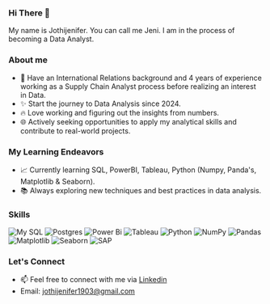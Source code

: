 ### Hi There 👋
My name is Jothijenifer. You can call me Jeni. I am in the process of becoming a Data Analyst.

### About me
- 💼 Have an International Relations background and  4 years of experience working as a Supply Chain Analyst process before realizing an interest in Data.
- ✨ Start the journey to Data Analysis since 2024.
- 🔥 Love working and figuring out the insights from numbers.
- 🌐 Actively seeking opportunities to apply my analytical skills and contribute to real-world projects.

### My Learning Endeavors
- 📈 Currently learning SQL, PowerBI, Tableau, Python (Numpy, Panda's, Matplotlib & Seaborn).
- 📚 Always exploring new techniques and best practices in data analysis.

### Skills
![My SQL](https://img.shields.io/badge/mysql-4479A1.svg?style=for-the-badge&logo=mysql&logoColor=white) ![Postgres](https://img.shields.io/badge/postgres-%23316192.svg?style=for-the-badge&logo=postgresql&logoColor=white) ![Power Bi](https://img.shields.io/badge/power_bi-F2C811?style=for-the-badge&logo=powerbi&logoColor=black) ![Tableau](https://img.shields.io/badge/Tableau-E97627?style=for-the-badge&logo=Tableau&logoColor=white) ![Python](https://img.shields.io/badge/python-3670A0?style=for-the-badge&logo=python&logoColor=ffdd54) ![NumPy](https://img.shields.io/badge/numpy-%23013243.svg?style=for-the-badge&logo=numpy&logoColor=white) ![Pandas](https://img.shields.io/badge/pandas-%23150458.svg?style=for-the-badge&logo=pandas&logoColor=white) ![Matplotlib](https://img.shields.io/badge/Matplotlib-%23ffffff.svg?style=for-the-badge&logo=Matplotlib&logoColor=black) ![Seaborn](https://img.shields.io/badge/Seaborn-1e394e.svg?style=for-the-badge&logo=chipperci&logoColor=white) ![SAP](https://img.shields.io/badge/SAP-0FAAFF?style=for-the-badge&logo=sap&logoColor=white) 

### Let's Connect
- 📫 Feel free to connect with me via [Linkedin](https://www.linkedin.com/in/jenijo19/) 
- Email: jothijenifer1903@gmail.com 
